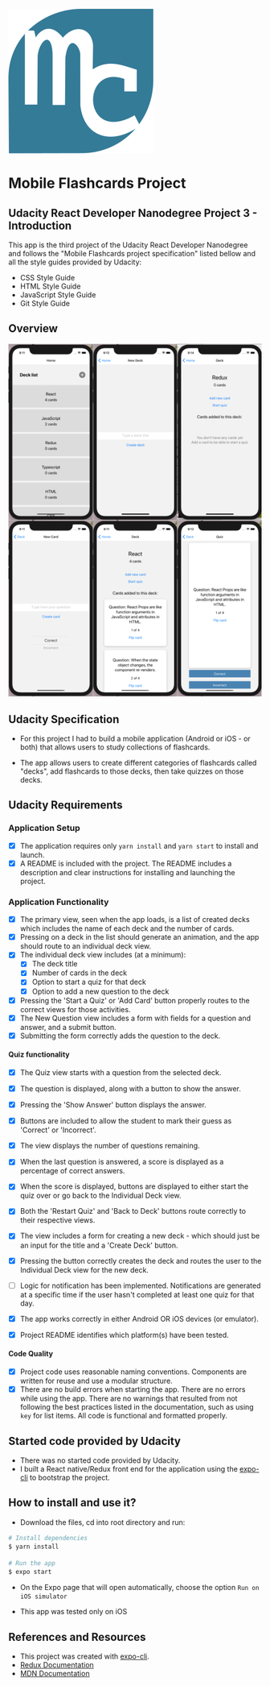 
![logo](./assets/mylogo.svg) 
# Mobile Flashcards Project  
## Udacity React Developer Nanodegree Project 3 - Introduction

This app is the third project of the Udacity React Developer Nanodegree and follows the "Mobile Flashcards project specification" listed bellow and all the style guides provided by Udacity:
- CSS Style Guide
- HTML Style Guide
- JavaScript Style Guide
- Git Style Guide

## Overview

![screenshot](./assets/ScreenShot.png)

## Udacity Specification

- For this project I had to build a mobile application (Android or iOS - or both) that allows users to study collections of flashcards. 

- The app allows users to create different categories of flashcards called "decks", add flashcards to those decks, then take quizzes on those decks.
 
## Udacity Requirements

### Application Setup
- [x] The application requires only `yarn install` and `yarn start` to install and launch. 
- [x] A README is included with the project. The README includes a description and clear instructions for installing and launching the project.

### Application Functionality
- [x] The primary view, seen when the app loads, is a list of created decks which includes the name of each deck and the number of cards. 
- [x] Pressing on a deck in the list should generate an animation, and the app should route to an individual deck view.
- [x] The individual deck view includes (at a minimum): 
  - [x] The deck title
  - [x] Number of cards in the deck
  - [x] Option to start a quiz for that deck
  - [x] Option to add a new question to the deck
- [x] Pressing the 'Start a Quiz' or 'Add Card' button properly routes to the correct views for those activities.
- [x] The New Question view includes a form with fields for a question and answer, and a submit button.
- [x] Submitting the form correctly adds the question to the deck.

#### Quiz functionality
- [x] The Quiz view starts with a question from the selected deck.
- [x] The question is displayed, along with a button to show the answer.
- [x] Pressing the 'Show Answer' button displays the answer.
- [x] Buttons are included to allow the student to mark their guess as 'Correct' or 'Incorrect'.
- [x] The view displays the number of questions remaining.
- [x] When the last question is answered, a score is displayed as a percentage of correct answers.
- [x] When the score is displayed, buttons are displayed to either start the quiz over or go back to the Individual Deck view.
- [x] Both the 'Restart Quiz' and 'Back to Deck' buttons route correctly to their respective views.

- [x] The view includes a form for creating a new deck - which should just be an input for the title and a 'Create Deck' button.
- [x] Pressing the button correctly creates the deck and routes the user to the Individual Deck view for the new deck.
- [ ] Logic for notification has been implemented. Notifications are generated at a specific time if the user hasn't completed at least one quiz for that day.
- [x] The app works correctly in either Android OR iOS devices (or emulator).
- [x] Project README identifies which platform(s) have been tested.

#### Code Quality
- [x] Project code uses reasonable naming conventions. Components are written for reuse and use a modular structure.
- [x] There are no build errors when starting the app. There are no errors while using the app. There are no warnings that resulted from not following the best practices listed in the documentation, such as using `key` for list items. All code is functional and formatted properly.

## Started code provided by Udacity

- There was no started code provided by Udacity.
- I built a React native/Redux front end for the application using the [expo-cli](https://facebook.github.io/react-native/docs/getting-started) to bootstrap the project.


## How to install and use it?

- Download the files, cd into root directory and run:
```bash
# Install dependencies
$ yarn install

# Run the app
$ expo start
```  
- On the Expo page that will open automatically, choose the option `Run on iOS simulator`

- This app was tested only on iOS

## References and Resources

- This project was created with [expo-cli](https://facebook.github.io/react-native/docs/getting-started).
- [Redux Documentation](https://redux.js.org/)
- [MDN Documentation](https://developer.mozilla.org)
